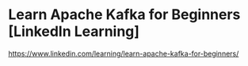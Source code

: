 # Learn Apache Kafka for Beginners [LinkedIn Learning]
https://www.linkedin.com/learning/learn-apache-kafka-for-beginners/




